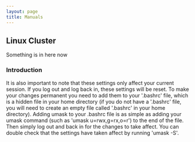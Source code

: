 ```yaml
---
layout: page
title: Manuals
---
```

## Linux Cluster
Something is in here now
### Introduction
It is also important to note that these settings only affect your current session. If you log out and log back in, these settings will be reset. To make your changes permanent you need to add them to your '.bashrc' file, which is a hidden file in your home directory (if you do not have a '.bashrc' file, you will need to create an empty file called '.bashrc' in your home directory). Adding umask to your .bashrc file is as simple as adding your umask command (such as 'umask u=rwx,g=rx,o=r') to the end of the file. Then simply log out and back in for the changes to take affect. You can double check that the settings have taken affect by running 'umask -S'.
